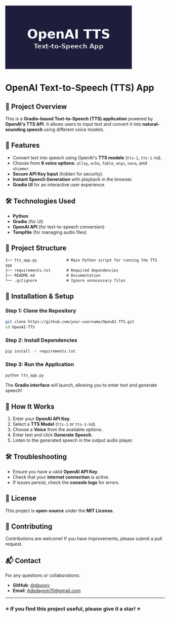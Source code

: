 ![Project Logo](assets/openai-tts-logo.png)

# OpenAI Text-to-Speech (TTS) App

## 📌 Project Overview
This is a **Gradio-based Text-to-Speech (TTS) application** powered by **OpenAI's TTS API**. It allows users to input text and convert it into **natural-sounding speech** using different voice models.

## 🚀 Features
- Convert text into speech using OpenAI's **TTS models** (`tts-1`, `tts-1-hd`).
- Choose from **6 voice options**: `alloy`, `echo`, `fable`, `onyx`, `nova`, and `shimmer`.
- **Secure API Key Input** (hidden for security).
- **Instant Speech Generation** with playback in the browser.
- **Gradio UI** for an interactive user experience.

## 🛠️ Technologies Used
- **Python**
- **Gradio** (for UI)
- **OpenAI API** (for text-to-speech conversion)
- **Tempfile** (for managing audio files)

## 📂 Project Structure
```
├── tts_app.py             # Main Python script for running the TTS app
├── requirements.txt       # Required dependencies
├── README.md              # Documentation
└── .gitignore             # Ignore unnecessary files
```

## 🔧 Installation & Setup
### Step 1: Clone the Repository
```bash
git clone https://github.com/your-username/OpenAI-TTS.git
cd OpenAI-TTS
```

### Step 2: Install Dependencies
```bash
pip install -r requirements.txt
```

### Step 3: Run the Application
```bash
python tts_app.py
```

The **Gradio interface** will launch, allowing you to enter text and generate speech!

## 🎤 How It Works
1. Enter your **OpenAI API Key**.
2. Select a **TTS Model** (`tts-1` or `tts-1-hd`).
3. Choose a **Voice** from the available options.
4. Enter text and click **Generate Speech**.
5. Listen to the generated speech in the output audio player.

## 🛠️ Troubleshooting
- Ensure you have a valid **OpenAI API Key**.
- Check that your **internet connection** is active.
- If issues persist, check the **console logs** for errors.

## 📜 License
This project is **open-source** under the **MIT License**.

## 🤝 Contributing
Contributions are welcome! If you have improvements, please submit a pull request.

## 📬 Contact
For any questions or collaborations:
- **GitHub**: [@dayoxy](https://github.com/dayoxy)
- **Email**: Adedayom70@gmail.com

---
### ⭐ If you find this project useful, please give it a star! ⭐

